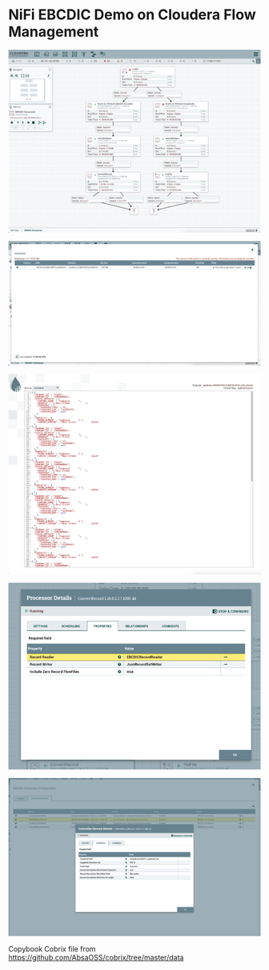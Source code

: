 # NiFi EBCDIC Demo on Cloudera Flow Management

![](/screenshots/EBCDIC_example_1.png)

![](/screenshots/EBCDIC_example_2.png)

![](/screenshots/EBCDIC_example_3.png)

![](/screenshots/EBCDIC_example_4.png)

![](/screenshots/EBCDIC_example_5.png)

Copybook Cobrix file from https://github.com/AbsaOSS/cobrix/tree/master/data